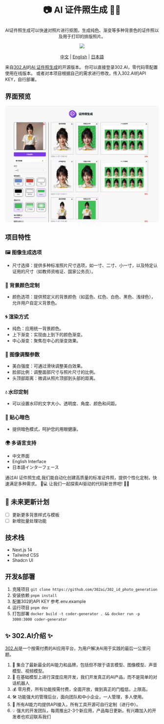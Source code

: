 # <p align="center">📷 AI 证件照生成 🚀✨</p>

<p align="center">AI证件照生成可以快速对照片进行抠图，生成纯色、渐变等多种背景色的证件照以及用于打印的排版照片。</p>

<p align="center"><a href="https://302.ai/tools/word/" target="blank"><img src="https://file.302ai.cn/gpt/imgs/badge/21212.png" /></a></p >

<p align="center"><a href="README zh.md">中文</a> | <a href="README.md">English</a> | <a href="README_ja.md">日本語</a></p>


来自[302.AI](https://302.ai)的[AI 证件照生成](https://302.ai/tools/idphotos/)的开源版本。
你可以直接登录302.AI，零代码零配置使用在线版本。
或者对本项目根据自己的需求进行修改，传入302.AI的API KEY，自行部署。

## 界面预览
![界面预览](docs/preview.jpg)

## 项目特性
### 🖼️ 图像生成选项
   - 尺寸选择：提供多种标准照片尺寸选项，如一寸、二寸、小一寸，以及特定认证用的尺寸（如教师资格证、国家公务员）。

### 🎨 背景颜色定制
   - 颜色选项：提供预定义的背景颜色（如蓝色、红色、白色、黑色、浅绿色），允许用户自定义背景色。

### 🌀 渲染方式
   - 纯色：应用统一背景颜色。
   - 上下渐变：实现由上到下的颜色渐变。
   - 中心渐变：聚焦在中心的渐变效果。

### 🔧 图像调整参数
   - 美白强度：可通过滑块调整美白效果。
   - 脸部比例：调整面部尺寸与照片尺寸的比例。
   - 头顶部距离：微调从照片顶部到头部的距离。

### 💧 水印定制
   - 可以设置水印的文字大小、透明度、角度、颜色和间距。

### 🌙 贴心暗色
   - 提供暗色模式，呵护您的用眼健康。

### 🌍 多语言支持
  - 中文界面
  - English Interface
  - 日本語インターフェース

通过AI 证件照生成,我们能自动化创建高质量的标准证件照，提供个性化定制，快速满足多种需求。 🎉💻 让我们一起探索AI驱动的代码新世界吧! 🌟🚀

## 🚩 未来更新计划
- [ ] 更新更多背景样式与模板
- [ ] 新增批量处理功能

## 技术栈
- Next.js 14
- Tailwind CSS
- Shadcn UI

## 开发&部署
1. 克隆项目 `git clone https://github.com/302ai/302_id_photo_generation`
2. 安装依赖 `pnpm install`
3. 配置302的API KEY 参考.env.example
4. 运行项目 `pnpm dev`
5. 打包部署 `docker build -t coder-generator . && docker run -p 3000:3000 coder-generator`


## ✨ 302.AI介绍 ✨
[302.AI](https://302.ai)是一个按需付费的AI应用平台，为用户解决AI用于实践的最后一公里问题。
1. 🧠 集合了最新最全的AI能力和品牌，包括但不限于语言模型、图像模型、声音模型、视频模型。
2. 🚀 在基础模型上进行深度应用开发，我们开发真正的AI产品，而不是简单的对话机器人
3. 💰 零月费，所有功能按需付费，全面开放，做到真正的门槛低，上限高。
4. 🛠 功能强大的管理后台，面向团队和中小企业，一人管理，多人使用。
5. 🔗 所有AI能力均提供API接入，所有工具开源可自行定制（进行中）。
6. 💡 强大的开发团队，每周推出2-3个新应用，产品每日更新。有兴趣加入的开发者也欢迎联系我们
